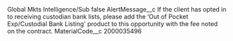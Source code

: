 <?xml version="1.0" encoding="UTF-8"?>
<CustomMetadata xmlns="http://soap.sforce.com/2006/04/metadata" xmlns:xsi="http://www.w3.org/2001/XMLSchema-instance" xmlns:xsd="http://www.w3.org/2001/XMLSchema">
    <label>Global Mkts Intelligence/Sub</label>
    <protected>false</protected>
    <values>
        <field>AlertMessage__c</field>
        <value xsi:type="xsd:string">If the client has opted in to receiving custodian bank lists, please add the ‘Out of Pocket Exp/Custodial Bank Listing&apos; product to this opportunity with the fee noted on the contract.</value>
    </values>
    <values>
        <field>MaterialCode__c</field>
        <value xsi:type="xsd:string">2000035496</value>
    </values>
</CustomMetadata>
